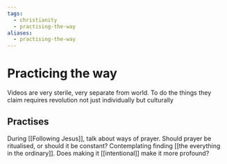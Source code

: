 ```yaml
---
tags:
  - christianity
  - practising-the-way
aliases:
  - practising-the-way
---
```

# Practicing the way
Videos are very sterile, very separate from world. To do the things they claim requires revolution not just individually but culturally

## Practises

During [[Following Jesus]], talk about ways of prayer. Should prayer be ritualised, or should it be constant? Contemplating finding [[the everything  in the ordinary]]. Does making it [[intentional]] make it more profound?